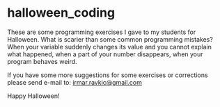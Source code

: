 # halloween_coding
These are some programming exercises I gave to my students for Halloween. 
What is scarier than some common programming mistakes? When your variable suddenly changes its value and you 
cannot explain what happened, when a part of your number disappears, when your program behaves weird. 

If you have some more suggestions for some exercises or corrections please send e-mail to:
irmar.ravkic@gmail.com

Happy Halloween!

